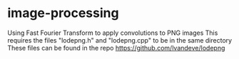 # image-processing
Using Fast Fourier Transform to apply convolutions to PNG images
This requires the files "lodepng.h" and "lodepng.cpp" to be in the same directory
These files can be found in the repo https://github.com/lvandeve/lodepng
